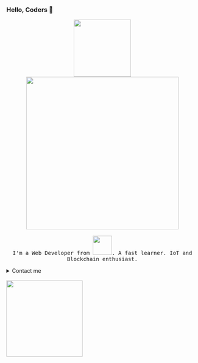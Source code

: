 ### Hello, Coders 👋

<p align="center">
  <img src="https://logos.textgiraffe.com/logos/logo-name/26266952-designstyle-tools-m.png" width="150px"> <br>
  <img src="https://logos.textgiraffe.com/logos/logo-name/vivek-designstyle-boots-m.png" width="400px">
  <br><br>
  <samp>
I'm a Web Developer from  <img src="https://www.seekpng.com/png/full/250-2508510_india-png-transparent-clip-art-image-india-text.png" width="50px">. A fast learner. IoT and Blockchain 
enthusiast.
    <details>
      <summary>Contact me</summary>
      <ul>
          <li><a href="https://www.linkedin.com/in/vivekpal-/">Linkedin</a></li>
          <li><a href="mailto:31vivekpal@gmail.com">Send an Email</a></li>
          <li><a href="https://codepen.io/vivekpal/">Codepen</a></li>
          <li><a href="https://instagram.com/vivekthinks/">Follow me on Instagram</a></li>
    </ul>
  </details>
          
  </samp>
  <br>
<img src="https://c.tenor.com/WhwAo4NZzY8AAAAj/thekinardist-programming.gif" width="200px">
</p>
 
 

